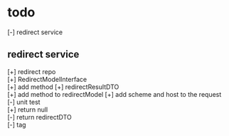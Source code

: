 # todo

[-] redirect service

## redirect service

[+] redirect repo  
[+] RedirectModelInterface  
[+] add method
[+] redirectResultDTO  
[+] add method to redirectModel
[+] add scheme and host to the request  
[-] unit test  
    [+] return null  
    [-] return redirectDTO  
[-] tag  
